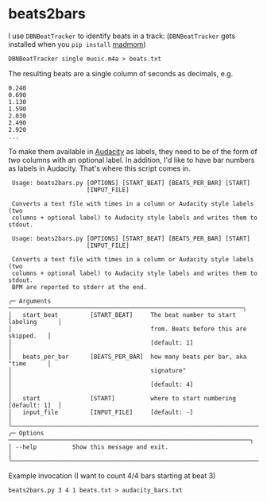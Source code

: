 # beats2bars

I use `DBNBeatTracker` to identify beats in a track:
(`DBNBeatTracker` gets installed when you `pip install` [madmom](https://github.com/CPJKU/madmom))
```console
DBNBeatTracker single music.m4a > beats.txt
```
The resulting beats are a single column of seconds as decimals, e.g.
```
0.240
0.690
1.130
1.590
2.030
2.490
2.920
...
```
To make them available in [Audacity](https://www.audacityteam.org/) as labels, they need to be of the form of _two_ columns with an optional label. In addition, I'd like to have bar numbers as labels in Audacity. That's where this script comes in.
```
 Usage: beats2bars.py [OPTIONS] [START_BEAT] [BEATS_PER_BAR] [START]
                      [INPUT_FILE]

 Converts a text file with times in a column or Audacity style labels (two
 columns + optional label) to Audacity style labels and writes them to stdout.

 Usage: beats2bars.py [OPTIONS] [START_BEAT] [BEATS_PER_BAR] [START]
                      [INPUT_FILE]

 Converts a text file with times in a column or Audacity style labels (two
 columns + optional label) to Audacity style labels and writes them to stdout.
 BPM are reported to stderr at the end.

╭─ Arguments ──────────────────────────────────────────────────────────────────╮
│   start_beat         [START_BEAT]     The beat number to start labeling      │
│                                       from. Beats before this are skipped.   │
│                                       [default: 1]                           │
│   beats_per_bar      [BEATS_PER_BAR]  how many beats per bar, aka "time      │
│                                       signature"                             │
│                                       [default: 4]                           │
│   start              [START]          where to start numbering [default: 1]  │
│   input_file         [INPUT_FILE]     [default: -]                           │
╰──────────────────────────────────────────────────────────────────────────────╯
╭─ Options ────────────────────────────────────────────────────────────────────╮
│ --help          Show this message and exit.                                  │
╰──────────────────────────────────────────────────────────────────────────────╯
```
Example invocation (I want to count 4/4 bars starting at beat 3)
```console
beats2bars.py 3 4 1 beats.txt > audacity_bars.txt
```
